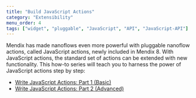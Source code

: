 ```yaml
---
title: "Build JavaScript Actions"
category: "Extensibility"
menu_order: 4
tags: ["widget", "pluggable", "JavaScript", "API", "JavaScript-API"]
---
```


Mendix has made nanoflows even more powerful with pluggable nanoflow actions, called JavaScript actions, newly included in Mendix 8. With JavaScript actions, the standard set of actions can be extended with new functionality. This how-to series will teach you to harness the power of JavaScript actions step by step: 

* [Write JavaScript Actions: Part 1 (Basic)](write-javascript-actions)
* [Write JavaScript Actions: Part 2 (Advanced)](write-javascript-github)